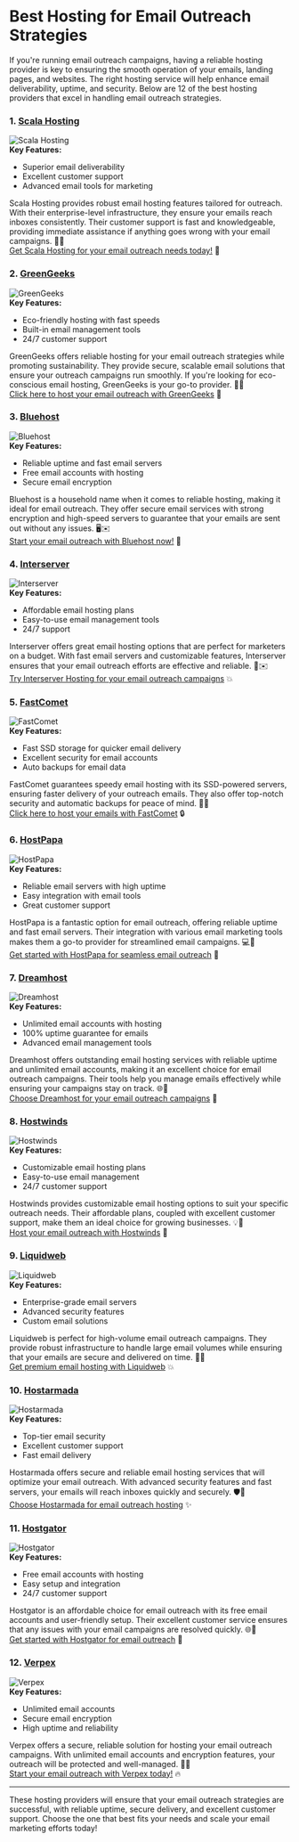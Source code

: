 # Best Hosting for Email Outreach Strategies

If you're running email outreach campaigns, having a reliable hosting provider is key to ensuring the smooth operation of your emails, landing pages, and websites. The right hosting service will help enhance email deliverability, uptime, and security. Below are 12 of the best hosting providers that excel in handling email outreach strategies.

### 1. [Scala Hosting](https://snipitx.com/scala-jy)  
![Scala Hosting](https://i.imgur.com/uJ5JIK3.png "Scala Web Hosting")  
**Key Features:**  
- Superior email deliverability  
- Excellent customer support  
- Advanced email tools for marketing  

Scala Hosting provides robust email hosting features tailored for outreach. With their enterprise-level infrastructure, they ensure your emails reach inboxes consistently. Their customer support is fast and knowledgeable, providing immediate assistance if anything goes wrong with your email campaigns. 📧💼  
[Get Scala Hosting for your email outreach needs today!](https://snipitx.com/scala-jy) 🚀

### 2. [GreenGeeks](https://snipitx.com/greengeeks-jy)  
![GreenGeeks](https://i.imgur.com/eEwuntu.jpg "GreenGeeks Hosting")  
**Key Features:**  
- Eco-friendly hosting with fast speeds  
- Built-in email management tools  
- 24/7 customer support  

GreenGeeks offers reliable hosting for your email outreach strategies while promoting sustainability. They provide secure, scalable email solutions that ensure your outreach campaigns run smoothly. If you're looking for eco-conscious email hosting, GreenGeeks is your go-to provider. 🌱📧  
[Click here to host your email outreach with GreenGeeks](https://snipitx.com/greengeeks-jy) 🌟

### 3. [Bluehost](https://snipitx.com/bluehost-jy)  
![Bluehost](https://i.imgur.com/PasFF9E.jpeg "Bluehost Hosting")  
**Key Features:**  
- Reliable uptime and fast email servers  
- Free email accounts with hosting  
- Secure email encryption  

Bluehost is a household name when it comes to reliable hosting, making it ideal for email outreach. They offer secure email services with strong encryption and high-speed servers to guarantee that your emails are sent out without any issues. 🖥️✉️  
[Start your email outreach with Bluehost now!](https://snipitx.com/bluehost-jy) 🚀

### 4. [Interserver](https://snipitx.com/interserver-jy)  
![Interserver](https://i.imgur.com/OM5dOEW.jpeg "Interserver Hosting")  
**Key Features:**  
- Affordable email hosting plans  
- Easy-to-use email management tools  
- 24/7 support  

Interserver offers great email hosting options that are perfect for marketers on a budget. With fast email servers and customizable features, Interserver ensures that your email outreach efforts are effective and reliable. 💼✉️  
[Try Interserver Hosting for your email outreach campaigns](https://snipitx.com/interserver-jy) 💥

### 5. [FastComet](https://snipitx.com/fastcomet-jy)  
![FastComet](https://i.imgur.com/7qgXuWp.png "FastComet Hosting")  
**Key Features:**  
- Fast SSD storage for quicker email delivery  
- Excellent security for email accounts  
- Auto backups for email data  

FastComet guarantees speedy email hosting with its SSD-powered servers, ensuring faster delivery of your outreach emails. They also offer top-notch security and automatic backups for peace of mind. 🚀📧  
[Click here to host your emails with FastComet](https://snipitx.com/fastcomet-jy) 🔒

### 6. [HostPapa](https://snipitx.com/hostpapa-jy)  
![HostPapa](https://i.imgur.com/ouDTkvl.jpeg "HostPapa Hosting")  
**Key Features:**  
- Reliable email servers with high uptime  
- Easy integration with email tools  
- Great customer support  

HostPapa is a fantastic option for email outreach, offering reliable uptime and fast email servers. Their integration with various email marketing tools makes them a go-to provider for streamlined email campaigns. 💻📨  
[Get started with HostPapa for seamless email outreach](https://snipitx.com/hostpapa-jy) 🚀

### 7. [Dreamhost](https://snipitx.com/dreamhost-jy)  
![Dreamhost](https://i.imgur.com/rXIg8ip.jpeg "Dreamhost Hosting")  
**Key Features:**  
- Unlimited email accounts with hosting  
- 100% uptime guarantee for emails  
- Advanced email management tools  

Dreamhost offers outstanding email hosting services with reliable uptime and unlimited email accounts, making it an excellent choice for email outreach campaigns. Their tools help you manage emails effectively while ensuring your campaigns stay on track. 🌐📧  
[Choose Dreamhost for your email outreach campaigns](https://snipitx.com/dreamhost-jy) 🌟

### 8. [Hostwinds](https://snipitx.com/hostwinds-jy)  
![Hostwinds](https://i.imgur.com/53aSNXx.jpeg "Hostwinds Hosting")  
**Key Features:**  
- Customizable email hosting plans  
- Easy-to-use email management  
- 24/7 customer support  

Hostwinds provides customizable email hosting options to suit your specific outreach needs. Their affordable plans, coupled with excellent customer support, make them an ideal choice for growing businesses. 💡📧  
[Host your email outreach with Hostwinds](https://snipitx.com/hostwinds-jy) 🚀

### 9. [Liquidweb](https://snipitx.com/liquidweb-jy)  
![Liquidweb](https://i.imgur.com/4IvT9SC.jpeg "Liquidweb Hosting")  
**Key Features:**  
- Enterprise-grade email servers  
- Advanced security features  
- Custom email solutions  

Liquidweb is perfect for high-volume email outreach campaigns. They provide robust infrastructure to handle large email volumes while ensuring that your emails are secure and delivered on time. 🏢📨  
[Get premium email hosting with Liquidweb](https://snipitx.com/liquidweb-jy) 💥

### 10. [Hostarmada](https://snipitx.com/hostarmada-jy)  
![Hostarmada](https://i.imgur.com/KFbdf3o.jpeg "Hostarmada Hosting")  
**Key Features:**  
- Top-tier email security  
- Excellent customer support  
- Fast email delivery  

Hostarmada offers secure and reliable email hosting services that will optimize your email outreach. With advanced security features and fast servers, your emails will reach inboxes quickly and securely. 🛡️📧  
[Choose Hostarmada for email outreach hosting](https://snipitx.com/hostarmada-jy) ✨

### 11. [Hostgator](https://snipitx.com/hostgator-jy)  
![Hostgator](https://i.imgur.com/BcVkH57.jpeg "Hostgator Hosting")  
**Key Features:**  
- Free email accounts with hosting  
- Easy setup and integration  
- 24/7 customer support  

Hostgator is an affordable choice for email outreach with its free email accounts and user-friendly setup. Their excellent customer service ensures that any issues with your email campaigns are resolved quickly. 🌐📧  
[Get started with Hostgator for email outreach](https://snipitx.com/hostgator-jy) 🚀

### 12. [Verpex](https://snipitx.com/verpex-jy)  
![Verpex](https://i.imgur.com/6x5LhiS.jpeg "Verpex Hosting")  
**Key Features:**  
- Unlimited email accounts  
- Secure email encryption  
- High uptime and reliability  

Verpex offers a secure, reliable solution for hosting your email outreach campaigns. With unlimited email accounts and encryption features, your outreach will be protected and well-managed. 🔐📧  
[Start your email outreach with Verpex today!](https://snipitx.com/verpex-jy) 🔥

---

These hosting providers will ensure that your email outreach strategies are successful, with reliable uptime, secure delivery, and excellent customer support. Choose the one that best fits your needs and scale your email marketing efforts today!
